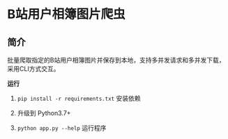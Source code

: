 # B站用户相簿图片爬虫

## 简介

批量爬取指定的B站用户相簿图片并保存到本地，支持多并发请求和多并发下载，采用CLI方式交互。

**运行**

1. `pip install -r requirements.txt` 安装依赖
2. 升级到 Python3.7+

3. `python app.py --help` 运行程序